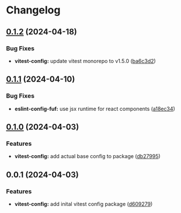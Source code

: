 # Changelog

## [0.1.2](https://github.com/fuf-stack/ts-project-setup/compare/vitest-config-v0.1.1...vitest-config-v0.1.2) (2024-04-18)


### Bug Fixes

* **vitest-config:** update vitest monorepo to v1.5.0 ([ba6c3d2](https://github.com/fuf-stack/ts-project-setup/commit/ba6c3d27c619c1b644bf29da68f722edc0d1aafd))

## [0.1.1](https://github.com/fuf-stack/ts-project-setup/compare/vitest-config-v0.1.0...vitest-config-v0.1.1) (2024-04-10)


### Bug Fixes

* **eslint-config-fuf:** use jsx runtime for react components ([a18ec34](https://github.com/fuf-stack/ts-project-setup/commit/a18ec3449f8c5a8e044005d8220e594fc7085e67))

## [0.1.0](https://github.com/fuf-stack/ts-project-setup/compare/vitest-config-v0.0.1...vitest-config-v0.1.0) (2024-04-03)


### Features

* **vitest-config:** add actual base config to package ([db27995](https://github.com/fuf-stack/ts-project-setup/commit/db279953467ff3aed81d752eee4c460920a8be3f))

## 0.0.1 (2024-04-03)


### Features

* **vitest-config:** add inital vitest config package ([d609279](https://github.com/fuf-stack/ts-project-setup/commit/d609279f7d654255ce936cb80de636b6833122ac))
